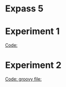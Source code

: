 # Expass 5

# Experiment 1
[Code: ](https://github.com/erlendtorsvik/dat250_1/tree/master/assignment5/demo)

# Experiment 2
[Code: ](https://github.com/erlendtorsvik/dat250_1/tree/master/assignment5/spring-boot)
[groovy file: ](https://github.com/erlendtorsvik/dat250_1/blob/master/assignment5/app.groovy)
